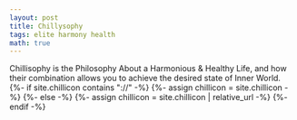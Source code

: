 ```yaml
---
layout: post
title: Chillysophy
tags: elite harmony health
math: true
---
```

Chillisophy is the Philosophy About a Harmonious & Healthy Life, and how their combination allows you to achieve the desired state of Inner World.
<br />
{%- if site.chillicon contains "://" -%}
{%- assign chillicon = site.chillicon -%}
{%- else -%}
{%- assign chillicon = site.chillicon | relative_url -%}
{%- endif -%}
      <img src="{{ chillicon }}" class="cheese-image" alt="">
